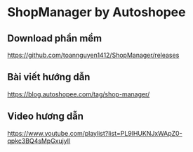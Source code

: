 # ShopManager by Autoshopee

## Download phần mềm
https://github.com/toannguyen1412/ShopManager/releases

## Bài viết hướng dẫn
https://blog.autoshopee.com/tag/shop-manager/

## Video hương dẫn
https://www.youtube.com/playlist?list=PL9lHUKNJxWApZ0-qpkc3BQ4sMpGxujyIl
